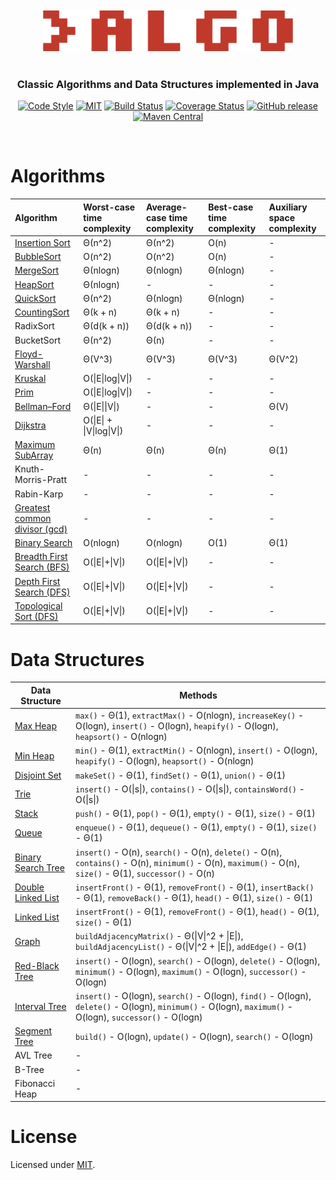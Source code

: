 <br />
<br />

<div align="center">
<img src="https://github.com/alexprut/Algo/raw/master/src/main/resources/logo.png" width="400" height="auto"/>

<br />
<br />

<h3>Classic Algorithms and Data Structures implemented in Java</h3>

[![Code Style](https://img.shields.io/badge/code%20style-google-green.svg?style=flat-square)](https://google.github.io/styleguide/javaguide.html)
[![MIT](https://img.shields.io/dub/l/vibe-d.svg)](https://github.com/alexprut/Algo/blob/master/LICENSE)
[![Build Status](https://travis-ci.org/alexprut/Algo.svg?branch=master)](https://travis-ci.org/alexprut/Algo)
[![Coverage Status](https://coveralls.io/repos/github/alexprut/Algo/badge.svg?branch=master)](https://coveralls.io/github/alexprut/Algo?branch=master)
[![GitHub release](https://img.shields.io/github/release/alexprut/Algo.svg)](https://github.com/alexprut/Algo/releases)
[![Maven Central](https://img.shields.io/maven-central/v/com.alexprut.algo/algo.svg)](https://search.maven.org/artifact/com.alexprut.algo/algo)


</div>
<br />

Algorithms
==========

|Algorithm|Worst-case time complexity|Average-case time complexity|Best-case time complexity|Auxiliary space complexity|
|:---|:---|:---|:---|:---|
|[Insertion Sort](https://github.com/alexprut/Algo/blob/master/src/main/java/com/alexprut/algo/algorithms/sorting/InsertionSort.java)|Θ(n^2)|Θ(n^2)|O(n)|-|
|[BubbleSort](https://github.com/alexprut/Algo/blob/master/src/main/java/com/alexprut/algo/algorithms/sorting/BubbleSort.java)|O(n^2)|O(n^2)|O(n)|-|
|[MergeSort](https://github.com/alexprut/Algo/blob/master/src/main/java/com/alexprut/algo/algorithms/sorting/MergeSort.java)|Θ(nlogn)|Θ(nlogn)|Θ(nlogn)|-|
|[HeapSort](https://github.com/alexprut/Algo/blob/master/src/main/java/com/alexprut/algo/datastructures/MaxHeap.java#L82)|Θ(nlogn)|-|-|-|
|[QuickSort](https://github.com/alexprut/Algo/blob/master/src/main/java/com/alexprut/algo/algorithms/sorting/QuickSort.java)|Θ(n^2)|Θ(nlogn)|Θ(nlogn)|-|
|[CountingSort](https://github.com/alexprut/Algo/blob/master/src/main/java/com/alexprut/algo/algorithms/sorting/CountingSort.java)|Θ(k + n)|Θ(k + n)|-|-|
|RadixSort|Θ(d(k + n))|Θ(d(k + n))|-|-|
|BucketSort|Θ(n^2)|Θ(n)|-|-|
|[Floyd-Warshall](https://github.com/alexprut/Algo/blob/master/src/main/java/com/alexprut/algo/algorithms/graph/FloydWarshall.java)|Θ(V^3)|Θ(V^3)|Θ(V^3)|Θ(V^2)|
|[Kruskal](https://github.com/alexprut/Algo/blob/master/src/main/java/com/alexprut/algo/algorithms/graph/mst/Kruskal.java)|O(\|E\|log\|V\|)|-|-|-|
|[Prim](https://github.com/alexprut/Algo/blob/master/src/main/java/com/alexprut/algo/algorithms/graph/mst/Prim.java)|O(\|E\|log\|V\|)|-|-|-|
|[Bellman–Ford](https://github.com/alexprut/Algo/blob/master/src/main/java/com/alexprut/algo/algorithms/graph/BellmanFord.java)|Θ(\|E\|\|V\|)|-|-|Θ(V)|
|[Dijkstra](https://github.com/alexprut/Algo/blob/master/src/main/java/com/alexprut/algo/algorithms/graph/Dijkstra.java)|O(\|E\| + \|V\|log\|V\|)|-|-|-|
|[Maximum SubArray](https://github.com/alexprut/Algo/blob/master/src/main/java/com/alexprut/algo/algorithms/MaximumSubArray.java)|Θ(n)|Θ(n)|Θ(n)|Θ(1)|
|Knuth-Morris-Pratt|-|-|-|-|
|Rabin-Karp|-|-|-|-|
|[Greatest common divisor (gcd)](https://github.com/alexprut/Algo/blob/master/src/main/java/com/alexprut/algo/algorithms/math/Math.java#L13)|-|-|-|-|
|[Binary Search](https://github.com/alexprut/Algo/blob/master/src/main/java/com/alexprut/algo/algorithms/search/BinarySearch.java)|O(nlogn)|O(nlogn)|O(1)|Θ(1)|
|[Breadth First Search (BFS)](https://github.com/alexprut/Algo/blob/master/src/main/java/com/alexprut/algo/algorithms/search/BreadthFirstSearch.java#L43)|O(\|E\|+\|V\|)|O(\|E\|+\|V\|)|-|-|
|[Depth First Search (DFS)](https://github.com/alexprut/Algo/blob/master/src/main/java/com/alexprut/algo/algorithms/search/DepthFirstSearch.java#L10)|O(\|E\|+\|V\|)|O(\|E\|+\|V\|)|-|-|
|[Topological Sort (DFS)](https://github.com/alexprut/Algo/blob/master/src/main/java/com/alexprut/algo/algorithms/search/DepthFirstSearch.java#L91)|O(\|E\|+\|V\|)|O(\|E\|+\|V\|)|-|-|

Data Structures
===============
|Data Structure|Methods|
|--------------|-------|
|[Max Heap](https://github.com/alexprut/Algo/blob/master/src/main/java/com/alexprut/algo/datastructures/MaxHeap.java)|```max()``` - Θ(1), ```extractMax()``` - O(nlogn), ```increaseKey()``` - O(logn), ```insert()``` - O(logn), ```heapify()``` - O(logn), ```heapsort()``` - O(nlogn)|
|[Min Heap](https://github.com/alexprut/Algo/blob/master/src/main/java/com/alexprut/algo/datastructures/MinHeap.java)|```min()``` - Θ(1), ```extractMin()``` - O(nlogn), ```insert()``` - O(logn), ```heapify()``` - O(logn), ```heapsort()``` - O(nlogn)|
|[Disjoint Set](https://github.com/alexprut/Algo/blob/master/src/main/java/com/alexprut/algo/datastructures/DisjointSet.java)|```makeSet()``` - Θ(1), ```findSet()``` - Θ(1), ```union()``` - Θ(1)|
|[Trie](https://github.com/alexprut/Algo/blob/master/src/main/java/com/alexprut/algo/datastructures/Trie.java)|```insert()``` - O(\|s\|), ```contains()``` - O(\|s\|), ```containsWord()``` - O(\|s\|)|
|[Stack](https://github.com/alexprut/Algo/blob/master/src/main/java/com/alexprut/algo/datastructures/Stack.java)|```push()``` - Θ(1), ```pop()``` - Θ(1), ```empty()``` - Θ(1), ```size()``` - Θ(1)|
|[Queue](https://github.com/alexprut/Algo/blob/master/src/main/java/com/alexprut/algo/datastructures/Queue.java)|```enqueue()``` - Θ(1), ```dequeue()``` - Θ(1), ```empty()``` - Θ(1), ```size()``` - Θ(1)|
|[Binary Search Tree](https://github.com/alexprut/Algo/blob/master/src/main/java/com/alexprut/algo/datastructures/BinarySearchTree.java)|```insert()``` - O(n), ```search()``` - O(n), ```delete()``` - O(n), ```contains()``` - O(n), ```minimum()``` - O(n), ```maximum()``` - O(n), ```size()``` - Θ(1), ```successor()``` - O(n)|
|[Double Linked List](https://github.com/alexprut/Algo/blob/master/src/main/java/com/alexprut/algo/datastructures/DoubleLinkedList.java)|```insertFront()``` - Θ(1), ```removeFront()``` - Θ(1), ```insertBack()``` - Θ(1), ```removeBack()``` - Θ(1), ```head()``` - Θ(1), ```size()``` - Θ(1)|
|[Linked List](https://github.com/alexprut/Algo/blob/master/src/main/java/com/alexprut/algo/datastructures/LinkedList.java)|```insertFront()``` - Θ(1), ```removeFront()``` - Θ(1), ```head()``` - Θ(1), ```size()``` - Θ(1)|
|[Graph](https://github.com/alexprut/Algo/blob/master/src/main/java/com/alexprut/algo/datastructures/Graph.java)|```buildAdjacencyMatrix()``` - Θ(\|V\|^2 + \|E\|), ```buildAdjacencyList()``` - Θ(\|V\|^2 + \|E\|), ```addEdge()``` - Θ(1)|
|[Red-Black Tree](https://github.com/alexprut/Algo/blob/master/src/main/java/com/alexprut/algo/datastructures/RedBlackTree.java)|```insert()``` - O(logn), ```search()``` - O(logn), ```delete()``` - O(logn), ```minimum()``` - O(logn), ```maximum()``` - O(logn), ```successor()``` - O(logn)|
|[Interval Tree](https://github.com/alexprut/Algo/blob/master/src/main/java/com/alexprut/algo/datastructures/IntervalTree.java)|```insert()``` - O(logn), ```search()``` - O(logn), ```find()``` - O(logn), ```delete()``` - O(logn), ```minimum()``` - O(logn), ```maximum()``` - O(logn), ```successor()``` - O(logn)|
|[Segment Tree](https://github.com/alexprut/Algo/blob/master/src/main/java/com/alexprut/algo/datastructures/SegmentTree.java)|```build()``` - O(logn), ```update()``` - O(logn), ```search()``` - O(logn)|
|AVL Tree|-|
|B-Tree|-|
|Fibonacci Heap|-|

License
=======
Licensed under [MIT](https://github.com/alexprut/Algo/blob/master/LICENSE).